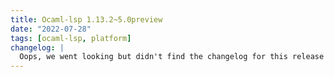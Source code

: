 ```yaml
---
title: Ocaml-lsp 1.13.2~5.0preview
date: "2022-07-28"
tags: [ocaml-lsp, platform]
changelog: |
  Oops, we went looking but didn't find the changelog for this release 🙈
---
```

